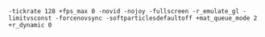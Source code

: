 `-tickrate 128 +fps_max 0 -novid -nojoy -fullscreen -r_emulate_gl -limitvsconst -forcenovsync -softparticlesdefaultoff +mat_queue_mode 2 +r_dynamic 0`
